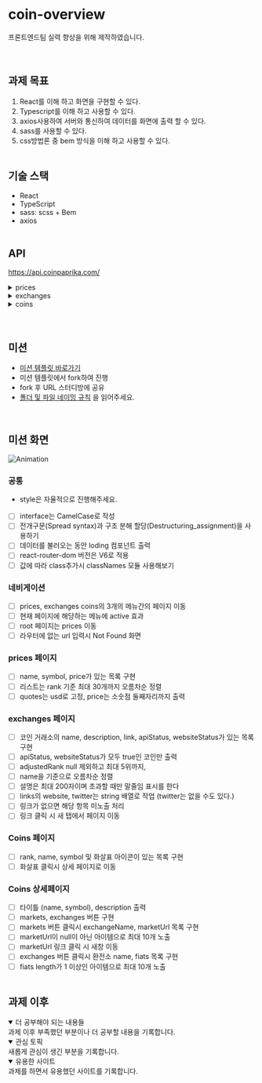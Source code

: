 # coin-overview

프론트엔드팀 실력 향상을 위해 제작하였습니다.  
<br />
<br />

## 과제 목표

1. React를 이해 하고 화면을 구현할 수 있다.
2. Typescript를 이해 하고 사용할 수 있다.
3. axios사용하여 서버와 통신하여 데이터를 화면에 출력 할 수 있다.
4. sass를 사용할 수 있다.
5. css방법론 중 bem 방식을 이해 하고 사용할 수 있다.
   <br />
   <br />

## 기술 스택

- React
- TypeScript
- sass: scss + Bem
- axios
  <br />
  <br />

## API

https://api.coinpaprika.com/
<br/>

<details>
<summary>prices</summary>
<br/>
	
```
https://api.coinpaprika.com/v1/tickers
```

</details>

<details>
<summary>exchanges</summary>
<br/>
	
```
https://api.coinpaprika.com/v1/exchanges
```

</details>

<details>
<summary>coins</summary>
<br/>
	
```
https://api.coinpaprika.com/v1/coins
https://api.coinpaprika.com/v1/coins/{coin_id}
https://api.coinpaprika.com/v1/coins/{coin_id}/markets
https://api.coinpaprika.com/v1/coins/{coin_id}/exchanges
```

</details>
<br />
<br />

## 미션

- [미션 템플릿 바로가기](https://codesandbox.io/s/sharp-hawking-piydi9?file=/src/App.tsx)
- 미션 템플릿에서 fork하여 진행
- fork 후 URL 스터디방에 공유
- [폴더 및 파일 네이밍 규칙](https://various-timpani-126.notion.site/Coding-Covention-86f8a8ecfaba4a26bebcdd3e78216068) 을 읽어주세요.

<br />

## 미션 화면
![Animation](https://user-images.githubusercontent.com/71241063/162670008-ab9dd52d-adc8-4f08-ae57-e06733d25010.gif)
<br />

### 공통

- style은 자율적으로 진행해주세요.

- [ ] interface는 CamelCase로 작성
- [ ] 전개구문(Spread syntax)과 구조 분해 할당(Destructuring_assignment)을 사용하기
- [ ] 데이터를 불러오는 동안 loding 컴포넌트 출력
- [ ] react-router-dom 버전은 V6로 적용
- [ ] 값에 따라 class추가시 classNames 모듈 사용해보기

### 네비게이션

- [ ] prices, exchanges coins의 3개의 메뉴간의 페이지 이동
- [ ] 현재 페이지에 해당하는 메뉴에 active 효과
- [ ] root 페이지는 prices 이동
- [ ] 라우터에 없는 url 입력시 Not Found 화면

### prices 페이지

- [ ] name, symbol, price가 있는 목록 구현
- [ ] 리스트는 rank 기준 최대 30개까지 오름차순 정렬
- [ ] quotes는 usd로 고정, price는 소숫점 둘째자리까지 출력

### exchanges 페이지

- [ ] 코인 거래소의 name, description, link, apiStatus, websiteStatus가 있는 목록 구현
- [ ] apiStatus, websiteStatus가 모두 true인 코인만 출력
- [ ] adjustedRank null 제외하고 최대 5위까지,
- [ ] name을 기준으로 오름차순 정렬
- [ ] 설명은 최대 200자이며 초과할 때만 말줄임 표시를 한다
- [ ] links의 website, twitter는 string 배열로 작업 (twitter는 없을 수도 있다.)
- [ ] 링크가 없으면 해당 항목 미노출 처리
- [ ] 링크 클릭 시 새 탭에서 페이지 이동

### Coins 페이지

- [ ] rank, name, symbol 및 화살표 아이콘이 있는 목록 구현
- [ ] 화살표 클릭시 상세 페이지로 이동

### Coins 상세페이지

- [ ] 타이틀 (name, symbol), description 출력
- [ ] markets, exchanges 버튼 구현
- [ ] markets 버튼 클릭시 exchangeName, marketUrl 목록 구현
- [ ] marketUrl이 null이 아닌 아이템으로 최대 10개 노출
- [ ] marketUrl 링크 클릭 시 새창 이동
- [ ] exchanges 버튼 클릭시 환전소 name, fiats 목록 구현
- [ ] fiats length가 1 이상인 아이템으로 최대 10개 노출
      <br />
      <br />

## 과제 이후

<details open>
  <summary>더 공부해야 되는 내용들</summary>
  과제 이후 부족했던 부분이나 더 공부할 내용을 기록합니다.
</details>
<details open>
  <summary>관심 토픽</summary>
  새롭게 관심이 생긴 부분을 기록합니다.
</details>
<details open>
  <summary>유용한 사이트</summary>
	 과제를 하면서 유용했던 사이트를 기록합니다.
</details>

